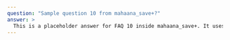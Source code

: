 ```yaml
---
question: "Sample question 10 from mahaana_save+?"
answer: >
  This is a placeholder answer for FAQ 10 inside mahaana_save+. It uses proper YAML block formatting to avoid any parsing issues.
---
```

